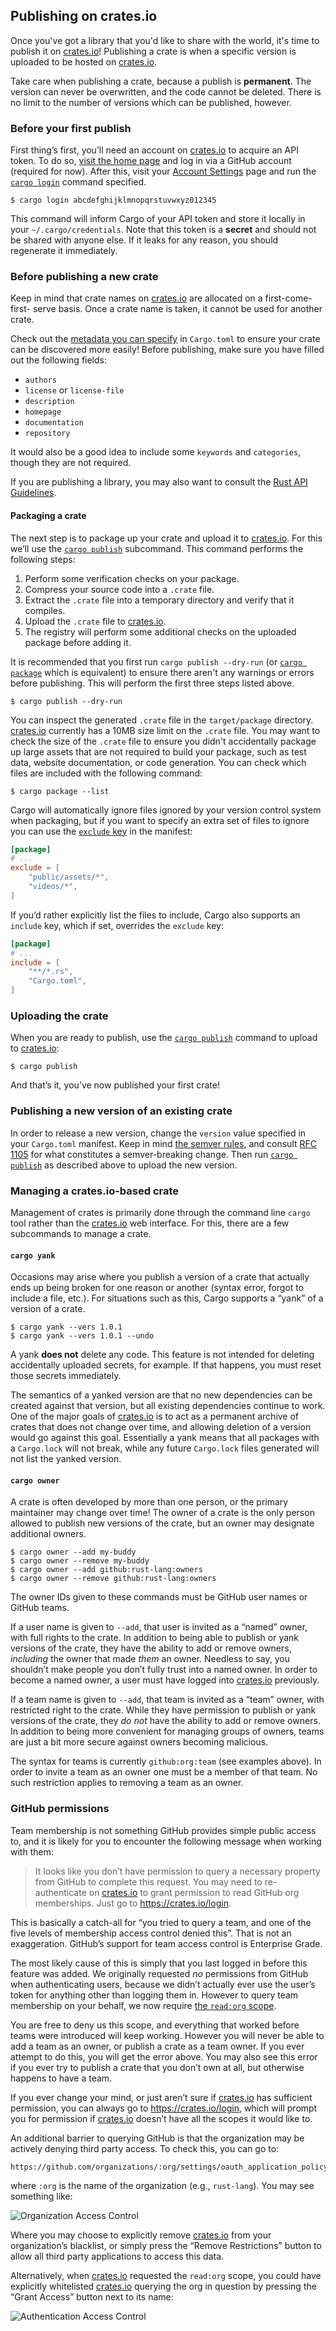 ## Publishing on crates.io

Once you've got a library that you'd like to share with the world, it's time to
publish it on [crates.io]! Publishing a crate is when a specific
version is uploaded to be hosted on [crates.io].

Take care when publishing a crate, because a publish is **permanent**. The
version can never be overwritten, and the code cannot be deleted. There is no
limit to the number of versions which can be published, however.

### Before your first publish

First thing’s first, you’ll need an account on [crates.io] to acquire
an API token. To do so, [visit the home page][crates.io] and log in via a GitHub
account (required for now). After this, visit your [Account
Settings](https://crates.io/me) page and run the [`cargo login`] command
specified.

```console
$ cargo login abcdefghijklmnopqrstuvwxyz012345
```

This command will inform Cargo of your API token and store it locally in your
`~/.cargo/credentials`. Note that this token is a **secret** and should not be
shared with anyone else. If it leaks for any reason, you should regenerate it
immediately.

### Before publishing a new crate

Keep in mind that crate names on [crates.io] are allocated on a first-come-first-
serve basis. Once a crate name is taken, it cannot be used for another crate.

Check out the [metadata you can
specify](reference/manifest.html#package-metadata) in `Cargo.toml` to ensure
your crate can be discovered more easily! Before publishing, make sure you have
filled out the following fields:

- `authors`
- `license` or `license-file`
- `description`
- `homepage`
- `documentation`
- `repository`

It would also be a good idea to include some `keywords` and `categories`,
though they are not required.

If you are publishing a library, you may also want to consult the [Rust API
Guidelines].

#### Packaging a crate

The next step is to package up your crate and upload it to [crates.io]. For
this we’ll use the [`cargo publish`] subcommand. This command performs the following
steps:

1. Perform some verification checks on your package.
2. Compress your source code into a `.crate` file.
3. Extract the `.crate` file into a temporary directory and verify that it
   compiles.
4. Upload the `.crate` file to [crates.io].
5. The registry will perform some additional checks on the uploaded package
   before adding it.

It is recommended that you first run `cargo publish --dry-run` (or [`cargo
package`] which is equivalent) to ensure there aren't any warnings or errors
before publishing. This will perform the first three steps listed above.

```console
$ cargo publish --dry-run
```

You can inspect the generated `.crate` file in the `target/package` directory.
[crates.io] currently has a 10MB size limit on the `.crate` file. You may want
to check the size of the `.crate` file to ensure you didn't accidentally
package up large assets that are not required to build your package, such as
test data, website documentation, or code generation. You can check which
files are included with the following command:

```console
$ cargo package --list
```

Cargo will automatically ignore files ignored by your version control system
when packaging, but if you want to specify an extra set of files to ignore you
can use the [`exclude`
key](reference/manifest.html#the-exclude-and-include-fields-optional) in the
manifest:

```toml
[package]
# ...
exclude = [
    "public/assets/*",
    "videos/*",
]
```

If you’d rather explicitly list the files to include, Cargo also supports an
`include` key, which if set, overrides the `exclude` key:

```toml
[package]
# ...
include = [
    "**/*.rs",
    "Cargo.toml",
]
```

### Uploading the crate

When you are ready to publish, use the [`cargo publish`] command
to upload to [crates.io]:

```console
$ cargo publish
```

And that’s it, you’ve now published your first crate!

### Publishing a new version of an existing crate

In order to release a new version, change the `version` value specified in
your `Cargo.toml` manifest. Keep in mind [the semver
rules](reference/manifest.html#the-version-field), and consult [RFC 1105] for
what constitutes a semver-breaking change. Then run [`cargo publish`] as
described above to upload the new version.

### Managing a crates.io-based crate

Management of crates is primarily done through the command line `cargo` tool
rather than the [crates.io] web interface. For this, there are a few subcommands
to manage a crate.

#### `cargo yank`

Occasions may arise where you publish a version of a crate that actually ends up
being broken for one reason or another (syntax error, forgot to include a file,
etc.). For situations such as this, Cargo supports a “yank” of a version of a
crate.

```console
$ cargo yank --vers 1.0.1
$ cargo yank --vers 1.0.1 --undo
```

A yank **does not** delete any code. This feature is not intended for deleting
accidentally uploaded secrets, for example. If that happens, you must reset
those secrets immediately.

The semantics of a yanked version are that no new dependencies can be created
against that version, but all existing dependencies continue to work. One of the
major goals of [crates.io] is to act as a permanent archive of crates that does
not change over time, and allowing deletion of a version would go against this
goal. Essentially a yank means that all packages with a `Cargo.lock` will not
break, while any future `Cargo.lock` files generated will not list the yanked
version.

#### `cargo owner`

A crate is often developed by more than one person, or the primary maintainer
may change over time! The owner of a crate is the only person allowed to publish
new versions of the crate, but an owner may designate additional owners.

```console
$ cargo owner --add my-buddy
$ cargo owner --remove my-buddy
$ cargo owner --add github:rust-lang:owners
$ cargo owner --remove github:rust-lang:owners
```

The owner IDs given to these commands must be GitHub user names or GitHub teams.

If a user name is given to `--add`, that user is invited as a “named” owner, with
full rights to the crate. In addition to being able to publish or yank versions
of the crate, they have the ability to add or remove owners, *including* the
owner that made *them* an owner. Needless to say, you shouldn’t make people you
don’t fully trust into a named owner. In order to become a named owner, a user
must have logged into [crates.io] previously.

If a team name is given to `--add`, that team is invited as a “team” owner, with
restricted right to the crate. While they have permission to publish or yank
versions of the crate, they *do not* have the ability to add or remove owners.
In addition to being more convenient for managing groups of owners, teams are
just a bit more secure against owners becoming malicious.

The syntax for teams is currently `github:org:team` (see examples above).
In order to invite a team as an owner one must be a member of that team. No
such restriction applies to removing a team as an owner.

### GitHub permissions

Team membership is not something GitHub provides simple public access to, and it
is likely for you to encounter the following message when working with them:

> It looks like you don’t have permission to query a necessary property from
GitHub to complete this request. You may need to re-authenticate on [crates.io]
to grant permission to read GitHub org memberships. Just go to
<https://crates.io/login>.

This is basically a catch-all for “you tried to query a team, and one of the
five levels of membership access control denied this”. That is not an
exaggeration. GitHub’s support for team access control is Enterprise Grade.

The most likely cause of this is simply that you last logged in before this
feature was added. We originally requested *no* permissions from GitHub when
authenticating users, because we didn’t actually ever use the user’s token for
anything other than logging them in. However to query team membership on your
behalf, we now require [the `read:org` scope][oauth-scopes].

You are free to deny us this scope, and everything that worked before teams
were introduced will keep working. However you will never be able to add a team
as an owner, or publish a crate as a team owner. If you ever attempt to do this,
you will get the error above. You may also see this error if you ever try to
publish a crate that you don’t own at all, but otherwise happens to have a team.

If you ever change your mind, or just aren’t sure if [crates.io] has sufficient
permission, you can always go to <https://crates.io/login>, which will prompt you
for permission if [crates.io] doesn’t have all the scopes it would like to.

An additional barrier to querying GitHub is that the organization may be
actively denying third party access. To check this, you can go to:

    https://github.com/organizations/:org/settings/oauth_application_policy

where `:org` is the name of the organization (e.g., `rust-lang`). You may see
something like:

![Organization Access Control](images/org-level-acl.png)

Where you may choose to explicitly remove [crates.io] from your organization’s
blacklist, or simply press the “Remove Restrictions” button to allow all third
party applications to access this data.

Alternatively, when [crates.io] requested the `read:org` scope, you could have
explicitly whitelisted [crates.io] querying the org in question by pressing
the “Grant Access” button next to its name:

![Authentication Access Control](images/auth-level-acl.png)

[RFC 1105]: https://github.com/rust-lang/rfcs/blob/master/text/1105-api-evolution.md
[Rust API Guidelines]: https://rust-lang-nursery.github.io/api-guidelines/
[`cargo login`]: commands/cargo-login.html
[`cargo package`]: commands/cargo-package.html
[`cargo publish`]: commands/cargo-publish.html
[crates.io]: https://crates.io/
[oauth-scopes]: https://developer.github.com/apps/building-oauth-apps/understanding-scopes-for-oauth-apps/

